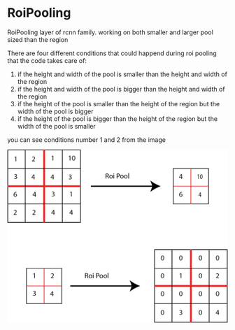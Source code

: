 # RoiPooling
RoiPooling layer of rcnn family. working on both smaller and larger pool sized than the region

There are four different conditions that could happend during roi pooling that the code takes care of:
1) if the height and width of the pool is smaller than the height and width of the region
2) if the height and width of the pool is bigger than the height and width of the region
3) if the height of the pool is smaller than the height of the region but the width of the pool is bigger
4) if the height of the pool is bigger than the height of the region but the width of the pool is smaller

you can see conditions number 1 and 2 from the image

![Image](https://github.com/Parsa33033/RoiPooling/blob/master/roipool.png)
